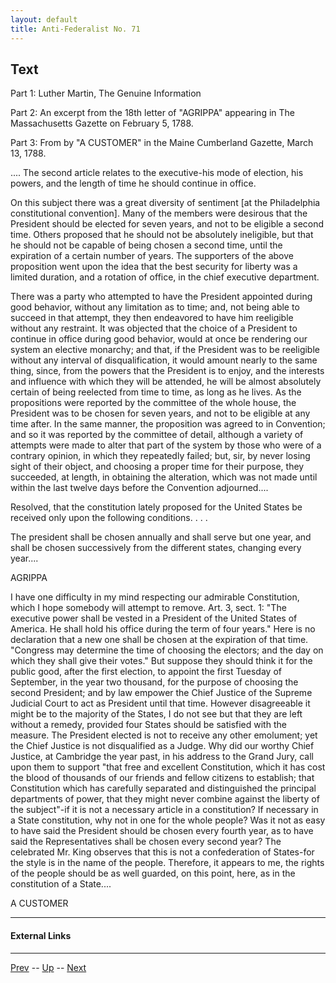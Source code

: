 ```yaml
---
layout: default
title: Anti-Federalist No. 71
---
```


## Text

Part 1: Luther Martin, The Genuine Information

Part 2: An excerpt from the 18th letter of "AGRIPPA" appearing in The Massachusetts Gazette on February 5, 1788.

Part 3: From by "A CUSTOMER" in the Maine Cumberland Gazette, March 13, 1788.

.... The second article relates to the executive-his mode of election, his powers, and the length of time he should continue in office.

On this subject there was a great diversity of sentiment [at the Philadelphia constitutional convention]. Many of the members were desirous that the President should be elected for seven years, and not to be eligible a second time. Others proposed that he should not be absolutely ineligible, but that he should not be capable of being chosen a second time, until the expiration of a certain number of years. The supporters of the above proposition went upon the idea that the best security for liberty was a limited duration, and a rotation of office, in the chief executive department.

There was a party who attempted to have the President appointed during good behavior, without any limitation as to time; and, not being able to succeed in that attempt, they then endeavored to have him reeligible without any restraint. It was objected that the choice of a President to continue in office during good behavior, would at once be rendering our system an elective monarchy; and that, if the President was to be reeligible without any interval of disqualification, it would amount nearly to the same thing, since, from the powers that the President is to enjoy, and the interests and influence with which they will be attended, he will be almost absolutely certain of being reelected from time to time, as long as he lives. As the propositions were reported by the committee of the whole house, the President was to be chosen for seven years, and not to be eligible at any time after. In the same manner, the proposition was agreed to in Convention; and so it was reported by the committee of detail, although a variety of attempts were made to alter that part of the system by those who were of a contrary opinion, in which they repeatedly failed; but, sir, by never losing sight of their object, and choosing a proper time for their purpose, they succeeded, at length, in obtaining the alteration, which was not made until within the last twelve days before the Convention adjourned....

Resolved, that the constitution lately proposed for the United States be received only upon the following conditions. . . .

The president shall be chosen annually and shall serve but one year, and shall be chosen successively from the different states, changing every year....

AGRIPPA

I have one difficulty in my mind respecting our admirable Constitution, which I hope somebody will attempt to remove. Art. 3, sect. 1: "The executive power shall be vested in a President of the United States of America. He shall hold his office during the term of four years." Here is no declaration that a new one shall be chosen at the expiration of that time. "Congress may determine the time of choosing the electors; and the day on which they shall give their votes." But suppose they should think it for the public good, after the first election, to appoint the first Tuesday of September, in the year two thousand, for the purpose of choosing the second President; and by law empower the Chief Justice of the Supreme Judicial Court to act as President until that time. However disagreeable it might be to the majority of the States, I do not see but that they are left without a remedy, provided four States should be satisfied with the measure. The President elected is not to receive any other emolument; yet the Chief Justice is not disqualified as a Judge. Why did our worthy Chief Justice, at Cambridge the year past, in his address to the Grand Jury, call upon them to support "that free and excellent Constitution, which it has cost the blood of thousands of our friends and fellow citizens to establish; that Constitution which has carefully separated and distinguished the principal departments of power, that they might never combine against the liberty of the subject"-if it is not a necessary article in a constitution? If necessary in a State constitution, why not in one for the whole people? Was it not as easy to have said the President should be chosen every fourth year, as to have said the Representatives shall be chosen every second year? The celebrated Mr. King observes that this is not a confederation of States-for the style is in the name of the people. Therefore, it appears to me, the rights of the people should be as well guarded, on this point, here, as in the constitution of a State....

A CUSTOMER

---
#### External Links

---

[Prev](70.md) -- [Up](README.md) -- [Next](72.md)